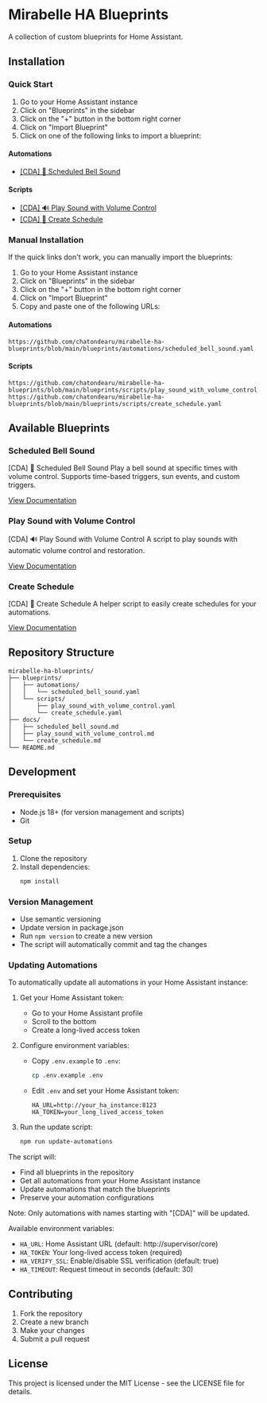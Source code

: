 # Mirabelle HA Blueprints

A collection of custom blueprints for Home Assistant.

## Installation

### Quick Start

1. Go to your Home Assistant instance
2. Click on "Blueprints" in the sidebar
3. Click on the "+" button in the bottom right corner
4. Click on "Import Blueprint"
5. Click on one of the following links to import a blueprint:

#### Automations
- [[CDA] 🔔 Scheduled Bell Sound](https://my.home-assistant.io/redirect/blueprint_import/?blueprint_url=https%3A%2F%2Fgithub.com%2Fchatondearu%2Fmirabelle-ha-blueprints%2Fblob%2Fmain%2Fblueprints%2Fautomations%2Fscheduled_bell_sound.yaml)

#### Scripts
- [[CDA] 🔊 Play Sound with Volume Control](https://my.home-assistant.io/redirect/blueprint_import/?blueprint_url=https%3A%2F%2Fgithub.com%2Fchatondearu%2Fmirabelle-ha-blueprints%2Fblob%2Fmain%2Fblueprints%2Fscripts%2Fplay_sound_with_volume_control.yaml)
- [[CDA] 📅 Create Schedule](https://my.home-assistant.io/redirect/blueprint_import/?blueprint_url=https%3A%2F%2Fgithub.com%2Fchatondearu%2Fmirabelle-ha-blueprints%2Fblob%2Fmain%2Fblueprints%2Fscripts%2Fcreate_schedule.yaml)

### Manual Installation

If the quick links don't work, you can manually import the blueprints:

1. Go to your Home Assistant instance
2. Click on "Blueprints" in the sidebar
3. Click on the "+" button in the bottom right corner
4. Click on "Import Blueprint"
5. Copy and paste one of the following URLs:

#### Automations
```
https://github.com/chatondearu/mirabelle-ha-blueprints/blob/main/blueprints/automations/scheduled_bell_sound.yaml
```

#### Scripts
```
https://github.com/chatondearu/mirabelle-ha-blueprints/blob/main/blueprints/scripts/play_sound_with_volume_control.yaml
https://github.com/chatondearu/mirabelle-ha-blueprints/blob/main/blueprints/scripts/create_schedule.yaml
```

## Available Blueprints

### Scheduled Bell Sound
[CDA] 🔔 Scheduled Bell Sound
Play a bell sound at specific times with volume control. Supports time-based triggers, sun events, and custom triggers.

[View Documentation](docs/scheduled_bell_sound.md)

### Play Sound with Volume Control
[CDA] 🔊 Play Sound with Volume Control
A script to play sounds with automatic volume control and restoration.

[View Documentation](docs/play_sound_with_volume_control.md)

### Create Schedule
[CDA] 📅 Create Schedule
A helper script to easily create schedules for your automations.

[View Documentation](docs/create_schedule.md)

## Repository Structure

```
mirabelle-ha-blueprints/
├── blueprints/
│   ├── automations/
│   │   └── scheduled_bell_sound.yaml
│   └── scripts/
│       ├── play_sound_with_volume_control.yaml
│       └── create_schedule.yaml
├── docs/
│   ├── scheduled_bell_sound.md
│   ├── play_sound_with_volume_control.md
│   └── create_schedule.md
└── README.md
```

## Development

### Prerequisites
- Node.js 18+ (for version management and scripts)
- Git

### Setup
1. Clone the repository
2. Install dependencies:
   ```bash
   npm install
   ```

### Version Management
- Use semantic versioning
- Update version in package.json
- Run `npm version` to create a new version
- The script will automatically commit and tag the changes

### Updating Automations
To automatically update all automations in your Home Assistant instance:

1. Get your Home Assistant token:
   - Go to your Home Assistant profile
   - Scroll to the bottom
   - Create a long-lived access token

2. Configure environment variables:
   - Copy `.env.example` to `.env`:
     ```bash
     cp .env.example .env
     ```
   - Edit `.env` and set your Home Assistant token:
     ```env
     HA_URL=http://your_ha_instance:8123
     HA_TOKEN=your_long_lived_access_token
     ```

3. Run the update script:
   ```bash
   npm run update-automations
   ```

The script will:
- Find all blueprints in the repository
- Get all automations from your Home Assistant instance
- Update automations that match the blueprints
- Preserve your automation configurations

Note: Only automations with names starting with "[CDA]" will be updated.

Available environment variables:
- `HA_URL`: Home Assistant URL (default: http://supervisor/core)
- `HA_TOKEN`: Your long-lived access token (required)
- `HA_VERIFY_SSL`: Enable/disable SSL verification (default: true)
- `HA_TIMEOUT`: Request timeout in seconds (default: 30)

## Contributing

1. Fork the repository
2. Create a new branch
3. Make your changes
4. Submit a pull request

## License

This project is licensed under the MIT License - see the LICENSE file for details. 